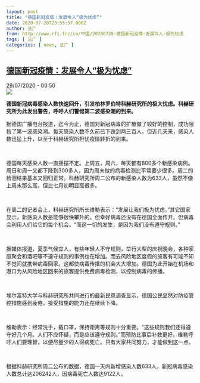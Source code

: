 ```yaml
---
layout: post
title: "德国新冠疫情：发展令人“极为忧虑”"
date: 2020-07-28T23:55:57.000Z
author: 法广
from: http://www.rfi.fr//cn/中国/20200728-德国新冠疫情-发展令人-极为忧虑
tags: [ 法广 ]
categories: [ news, 法广 ]
---
```

<!--1595980557000-->
[德国新冠疫情：发展令人“极为忧虑”](http://www.rfi.fr//cn/%E4%B8%AD%E5%9B%BD/20200728-%E5%BE%B7%E5%9B%BD%E6%96%B0%E5%86%A0%E7%96%AB%E6%83%85-%E5%8F%91%E5%B1%95%E4%BB%A4%E4%BA%BA-%E6%9E%81%E4%B8%BA%E5%BF%A7%E8%99%91)
------

<div>
<div>29/07/2020 - 00:50</div><img src="https://s.rfi.fr/media/display/b2d907d0-d124-11ea-8377-005056bf87d6/w:310/p:16x9/2020-07-28T134540Z_352937735_RC2D2I9T82CE_RTRMADP_3_HEALTH-CORONAVIRUS-GERMANY-TRAVEL.JPG"><p><strong>德国新冠病毒感染人数快速回升，引发柏林罗伯特科赫研究所的极大忧虑。科赫研究所为此发出警告，呼吁人们警惕第二波感染潮的到来。</strong></p><div class="t-content__body u-clearfix"><div class="m-interstitial"></div><p>据德国广播电台报道，迄今为止，德国对新冠病毒的扩散做了较好的控制，成功阻挡了第一波感染潮。每天感染人数不久前已下跌到两三百人。但近几天来，感染人数迅猛上升，以至于科赫研究所担忧疫情转折的到来。</p><p> </p><p>德国每天感染人数一直摇摆不定。上周五，周六，每天都有800多个新感染病例。周日和周一又都下降到300多人，因为周末做的病毒检测比平常要少很多。周二的检测结果基本又回归正常。科赫研究所周二公布的新感染人数为633人，虽然不像上周末那么高，但比七月初明显高很多。</p><p> </p><p>在周二的记者会上，科赫研究所所长维勒表示：“发展让我们极为忧虑。”其它国家显示，新感染人数是能够很快攀升的。但幸好病毒还没有在德国全面传开。但病毒会利用人们给它的每个机会。“而这一切的发生，是因为我们没有遵守规则。”</p><p> </p><p>据媒体报道，夏季气候宜人，有些年轻人不守规则，举行大型的庆祝晚会，各种家庭聚会和酒吧等不遵守规则的事例也在增加。而去风险地区度假的旅客有可能不知不觉间就携带病毒回家。这都使病毒传播的机会大大增加。德国为此开始在机场和港口为从风险地区回来的旅客提供免费病毒检测，以控制病毒的传播。</p><p> </p><p>埃尔富特大学与科赫研究所共同进行的最新民意调查显示，德国公民显然对防疫管控措施感到疲倦，接受措施的能力还在继续下降。</p><p> </p><p>维勒表示：经常洗手，戴口罩，保持距离等规则十分重要。“这些规则我们还得遵守好几个月。人们不应怀疑，而是应该遵守规则。”而预防比事后补救更好。维勒呼吁人们要理智，以便尽量少的人得病死亡。只有大家共同努力，才能做到这一点。</p><p> </p><p>根据科赫研究所周二公布的数据，德国一天内新增感染人数633人，新冠病毒感染人数总计达206242人，因病毒死亡人数达9122人。</p><p> </p><div class="o-self-promo o-self-promo--nl o-self-promo--hidden" data-selfpromo-newsletter></div><div class="o-self-promo o-self-promo--app o-self-promo--hidden" data-selfpromo-app></div></div>
</div>
